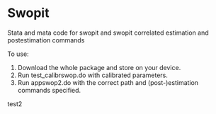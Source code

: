 # Swopit
Stata and mata code for swopit and swopit correlated estimation and postestimation commands

To use:
1. Download the whole package and store on your device.
2. Run test_calibrswop.do with calibrated parameters.
3. Run appswop2.do with the correct path and (post-)estimation commands specified.

test2
